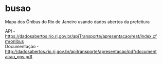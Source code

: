 # busao
Mapa dos Ônibus do Rio de Janeiro usando dados abertos da prefeitura

API - https://dadosabertos.rio.rj.gov.br/apiTransporte/apresentacao/rest/index.cfm/onibus  
Documentação - http://dadosabertos.rio.rj.gov.br/apitransporte/apresentacao/pdf/documentacao_gps.pdf
